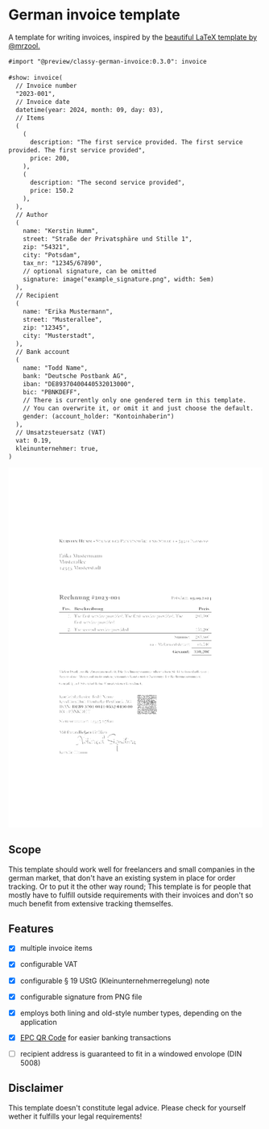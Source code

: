 # German invoice template

A template for writing invoices, inspired by the [beautiful LaTeX template by @mrzool.](https://github.com/mrzool/invoice-boilerplate/)

```typ
#import "@preview/classy-german-invoice:0.3.0": invoice

#show: invoice(
  // Invoice number
  "2023-001",
  // Invoice date
  datetime(year: 2024, month: 09, day: 03),
  // Items
  (
    (
      description: "The first service provided. The first service provided. The first service provided",
      price: 200,
    ),
    (
      description: "The second service provided",
      price: 150.2
    ),
  ),
  // Author
  (
    name: "Kerstin Humm",
    street: "Straße der Privatsphäre und Stille 1",
    zip: "54321",
    city: "Potsdam",
    tax_nr: "12345/67890",
    // optional signature, can be omitted
    signature: image("example_signature.png", width: 5em)
  ),
  // Recipient
  (
    name: "Erika Mustermann",
    street: "Musterallee",
    zip: "12345",
    city: "Musterstadt",
  ),
  // Bank account
  (
    name: "Todd Name",
    bank: "Deutsche Postbank AG",
    iban: "DE89370400440532013000",
    bic: "PBNKDEFF",
    // There is currently only one gendered term in this template.
    // You can overwrite it, or omit it and just choose the default.
    gender: (account_holder: "Kontoinhaberin")
  ),
  // Umsatzsteuersatz (VAT)
  vat: 0.19,
  kleinunternehmer: true,
)
```

![](thumbnail.png)



## Scope

This template should work well for freelancers and small companies in the german market, that don't have an existing system in place for order tracking. Or to put it the other way round; This template is for people that mostly have to fulfill outside requirements with their invoices and don't so much benefit from extensive tracking themselfes.


## Features

- [X] multiple invoice items
- [X] configurable VAT
- [X] configurable § 19 UStG (Kleinunternehmerregelung) note
- [X] configurable signature from PNG file
- [X] employs both lining and old-style number types, depending on the application
- [X] [EPC QR Code](https://en.wikipedia.org/wiki/EPC_QR_code) for easier banking transactions
- [ ] recipient address is guaranteed to fit in a windowed envolope (DIN 5008)


## Disclaimer

This template doesn't constitute legal advice. Please check for yourself wether it fulfills your legal requirements!
